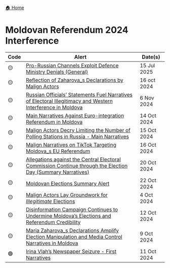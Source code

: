 <a href="{{ '/' | relative_url }}" class="home-button">🏠 Home</a>

# Moldovan Referendum 2024 Interference

| Code | Alert | Date(s) |
|----|---------------|---------|
| 🟡 | [Pro-Russian Channels Exploit Defence Ministry Denials (General)](https://drive.google.com/file/d/1-bpvLa0kfXl1Yvb_avya0kvMSfL-XGBm/view?usp=drivesdk) | 15 Jul 2025 |    
| 🟡 | [ Reflection of Zaharova_s Declarations by Malign Actors](https://drive.google.com/file/d/18uq8-z1ShHVoCqe0-quQKvxmRkdbFO4p/view?usp=drivesdk)  | 16 oct 2024 |  
| 🟡 | [ Russian Officials’ Statements Fuel Narratives of Electoral Illegitimacy and Western Interference in Moldova](https://drive.google.com/file/d/1P5crQZST43hYjK0SQEA3ITo-Rbtgf0BS/view?usp=drivesdk)  | 6 Nov 2024 |  
| 🟡 | [ Main Narratives Against Euro-integration Referendum in Moldova](https://drive.google.com/file/d/1M2XsEqem5LROX1wTup4IAo_Ke9qfg4VZ/view?usp=drivesdk) | 14 Oct 2024 |   
| 🟡 | [ Malign Actors Decry Limiting the Number of Polling Stations in Russia - Main Narratives](https://drive.google.com/file/d/1AlXk7Qgc0xkeznEoPd8a59UfEItF-div/view?usp=drivesdk)  | 15 Oct 2024 |  
| 🟡 | [ Malign Narratives on TikTok Targeting Moldova_s EU Referendum](https://drive.google.com/file/d/1KQJ4CLR_wvNqkO6i9tjGQB_aXpR3lqUc/view?usp=drivesdk)  | 16 Oct 2024 |  
| 🟡 | [ Allegations against the Central Electoral Commission Continue through the Election Day (Summary Narratives)](https://drive.google.com/file/d/1Ja1pZ9Sb_UdFGbP5r3LYGh-FP70yvcfS/view?usp=drivesdk)  | 20 Oct 2024 |  
| 🟡 | [ Moldovan Elections Summary Alert](https://drive.google.com/file/d/1zqNqi-B4iFt535k-2_XsqAGCWM8VIHcw/view?usp=drivesdk)  | 22 Oct 2024 |  
| 🟡 | [ Malign Actors Lay Groundwork for _Illegitimate_ Elections](https://drive.google.com/file/d/1fvUGbYYfomaD6mxBchdwDZwcAksvkAnb/view?usp=drivesdk)  | 4 Oct 2024 |  
| 🟡 | [ Disinformation Campaign Continues to Undermine Moldova’s Elections and Referendum Credibility](https://drive.google.com/file/d/1E6PMFA7Gh9IYqQr7M7fwNzNDT7STLu2q/view?usp=drivesdk)  | 12 Oct 2024 |  
| 🟡 | [ Maria Zaharova_s Declarations Amplify Election Manipulation and Media Control Narratives in Moldova](https://drive.google.com/file/d/1Fi6lt5pYhDg-B3DzCU0dSx_ENu1dVUuW/view?usp=drivesdk)  | 9 Oct 2024 |  
| 🟢 | [ Irina Vlah’s Newspaper Seizure - First Narratives](https://drive.google.com/file/d/13P5IzB5jw2fEmbpKUYhil13vPkFK93nP/view?usp=drivesdk) | 11 Oct 2024 |  
